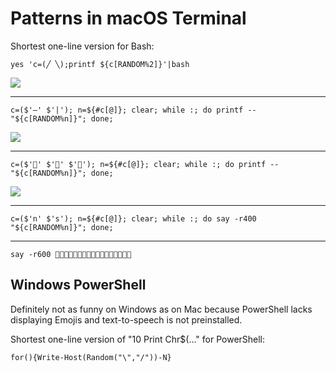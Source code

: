 # Patterns in macOS Terminal

Shortest one-line version for Bash:

````yes 'c=(╱ ╲);printf ${c[RANDOM%2]}'|bash````

<img src="./img/10_print_bash.png">
<hr>

````c=($'—' $'|'); n=${#c[@]}; clear; while :; do printf -- "${c[RANDOM%n]}"; done;````

<img src="./img/10_print_bash.png">
<hr>

````c=($'🌴' $'🌲' $'🌳'); n=${#c[@]}; clear; while :; do printf -- "${c[RANDOM%n]}"; done;````

<img src="./img/10_print_bash.png">

<hr>

````c=($'n' $'s'); n=${#c[@]}; clear; while :; do say -r400 "${c[RANDOM%n]}"; done;````

<hr>

````say -r600 🌲🌲🌳🌳🌲🌳🌲🌲🌴🌳🌲🌳🌴🌳🌴🌳🌴````



## Windows PowerShell

Definitely not as funny on Windows as on Mac because PowerShell lacks displaying Emojis and text-to-speech is not preinstalled.

Shortest one-line version of "10 Print Chr$(..." for PowerShell:

````for(){Write-Host(Random("\","/"))-N}````
